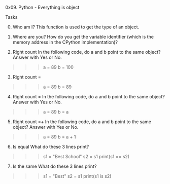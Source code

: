 0x09. Python - Everything is object

Tasks

0. Who am I?
This function is used to get the type of an object.

1. Where are you?
How do you get the variable identifier (which is the memory address in the CPython implementation)?

2. Right count
In the following code, do a and b point to the same object? Answer with Yes or No.
>>> a = 89
>>> b = 100

3. Right count =
>>> a = 89
>>> b = 89

4. Right count =
In the following code, do a and b point to the same object? Answer with Yes or No.
>>> a = 89
>>> b = a

5. Right count =+
In the following code, do a and b point to the same object? Answer with Yes or No.
>>> a = 89
>>> b = a + 1

6. Is equal
What do these 3 lines print?
>>> s1 = "Best School"
>>> s2 = s1
>>> print(s1 == s2)

7. Is the same
What do these 3 lines print?
>>> s1 = "Best"
>>> s2 = s1
>>> print(s1 is s2)
